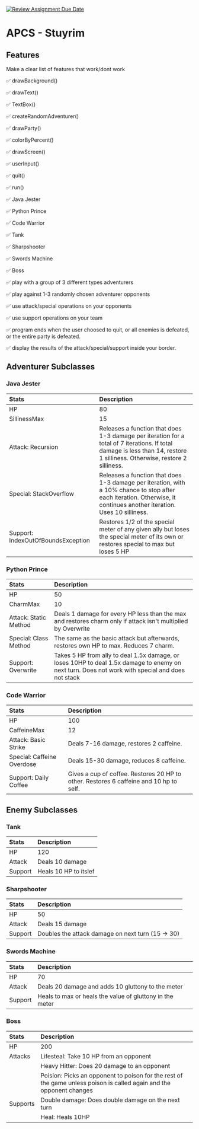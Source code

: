 [![Review Assignment Due Date](https://classroom.github.com/assets/deadline-readme-button-22041afd0340ce965d47ae6ef1cefeee28c7c493a6346c4f15d667ab976d596c.svg)](https://classroom.github.com/a/KprAwj1n)
# APCS - Stuyrim

## Features

Make a clear list of features that work/dont work

:white_check_mark: drawBackground()

:white_check_mark: drawText()

:white_check_mark: TextBox()

:white_check_mark: createRandomAdventurer()

:white_check_mark: drawParty()

:white_check_mark: colorByPercent()

:white_check_mark: drawScreen()

:white_check_mark: userInput()

:white_check_mark: quit()

:white_check_mark: run()

:white_check_mark: Java Jester

:white_check_mark: Python Prince

:white_check_mark: Code Warrior

:white_check_mark: Tank

:white_check_mark: Sharpshooter

:white_check_mark: Swords Machine

:white_check_mark: Boss

:white_check_mark: play with a group of 3 different types adventurers

:white_check_mark: play against 1-3 randomly chosen adventurer opponents

:white_check_mark: use attack/special operations on your opponents

:white_check_mark: use support operations on your team

:white_check_mark: program ends when the user choosed to quit, or all enemies is defeated, or the entire party is defeated. 

:white_check_mark: display the results of the attack/special/support inside your border. 


## Adventurer Subclasses
### Java Jester
| Stats | Description |
|:------|:------------|
| HP | 80 |
| SillinessMax | 15 |
| Attack: Recursion | Releases a function that does 1-3 damage per iteration for a total of 7 iterations. If total damage is less than 14, restore 1 silliness. Otherwise, restore 2 silliness.|
| Special: StackOverflow | Releases a function that does 1-3 damage per iteration, with a 10% chance to stop after each iteration. Otherwise, it continues another iteration. Uses 10 silliness. |
| Support: IndexOutOfBoundsException| Restores 1/2 of the special meter of any given ally but loses the special meter of its own or restores special to max but loses 5 HP |

### Python Prince
| Stats | Description |
|:------|:------------|
| HP | 50 |
| CharmMax | 10 |
| Attack: Static Method | Deals 1 damage for every HP less than the max and restores charm only if attack isn't multiplied by Overwrite |
| Special: Class Method | The same as the basic attack but afterwards, restores own HP to max. Reduces 7 charm. |
| Support: Overwrite | Takes 5 HP from ally to deal 1.5x damage, or loses 10HP to deal 1.5x damage to enemy on next turn. Does not work with special and does not stack |

### Code Warrior
| Stats | Description |
|:------|:------------|
| HP | 100 |
| CaffeineMax | 12 |
| Attack: Basic Strike | Deals 7-16 damage, restores 2 caffeine. |
| Special: Caffeine Overdose | Deals 15-30 damage, reduces 8 caffeine. |
| Support: Daily Coffee | Gives a cup of coffee. Restores 20 HP to other. Restores 6 caffeine and 10 hp to self. |

## Enemy Subclasses
### Tank
| Stats | Description |
|:------|:------------|
| HP | 120 |
| Attack | Deals 10 damage |
| Support | Heals 10 HP to itslef |

### Sharpshooter
| Stats | Description |
|:------|:------------|
| HP | 50 |
| Attack | Deals 15 damage |
| Support | Doubles the attack damage on next turn (15 -> 30) |

### Swords Machine
| Stats | Description |
|:------|:------------|
| HP | 70 |
| Attack | Deals 20 damage and adds 10 gluttony to the meter |
| Support | Heals to max or heals the value of gluttony in the meter |

### Boss
| Stats | Description |
|:------|:------------|
| HP | 200 |
| Attacks | Lifesteal: Take 10 HP from an opponent |
| | Heavy Hitter: Does 20 damage to an opponent |
| | Poision: Picks an opponent to poison for the rest of the game unless poison is called again and the opponent changes |
| Supports | Double damage: Does double damage on the next turn |
| | Heal: Heals 10HP |
